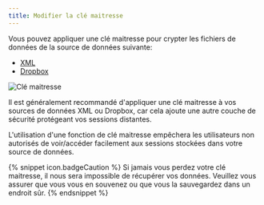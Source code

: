 ```yaml
---
title: Modifier la clé maitresse
---
```

Vous pouvez appliquer une clé maitresse pour crypter les fichiers de données de la source de données suivante: 

* [XML](/fr/rdm/mac/data-sources/data-sources-types/xml/) 
* [Dropbox](/fr/rdm/mac/data-sources/data-sources-types/dropbox/) 

![Clé maitresse](/img/fr/rdm/mac/clip0243.png) 

Il est généralement recommandé d'appliquer une clé maitresse à vos sources de données XML ou Dropbox, car cela ajoute une autre couche de sécurité protégeant vos sessions distantes.  

L'utilisation d'une fonction de clé maitresse empêchera les utilisateurs non autorisés de voir/accéder facilement aux sessions stockées dans votre source de données.  

{% snippet icon.badgeCaution %} 
Si jamais vous perdez votre clé maitresse, il nous sera impossible de récupérer vos données. Veuillez vous assurer que vous vous en souvenez ou que vous la sauvegardez dans un endroit sûr. 
{% endsnippet %}
 

